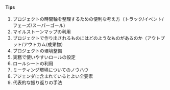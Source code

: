 #### Tips

<!--
まずチュートリアルを書きながら出てきたTips用トピックをここに記述していく
-->

1. プロジェクトの時間軸を整理するための便利な考え方（トラック/イベント/フェーズ/スーパーゴール)
2. マイルストーンマップの利用
3. プロジェクトで作り出されるものにはどのようなものがあるのか（アウトプット/アウトカム/成果物）
4. プロジェクトの環境整備
5. 実務で使いやすいロールの設定
6. ロールシートの利用
7. ミーティング環境についてのノウハウ
8. アジェンダに含まれているとよい全要素
9. 代表的な振り返りの手法
